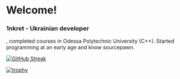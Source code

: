 # Welcome! 

### 1nkret - Ukrainian developer

, completed courses in Odessa Polytechnic University (C++). Started programming at an early age and know sourcepawn.

[![GitHub Streak](https://github-readme-streak-stats.herokuapp.com/?user=DenverCoder1)](https://git.io/streak-stats)

[![trophy](https://github-profile-trophy.vercel.app/?username=ryo-ma)](https://github.com/ryo-ma/github-profile-trophy)
